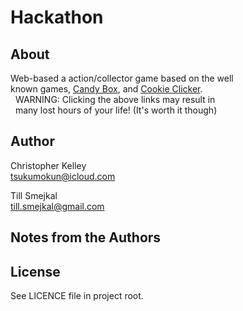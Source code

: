 Hackathon
==========

About
----------
Web-based a action/collector game based on the well<br/>
known games, [Candy Box](http://candies.aniwey.net/), 
and [Cookie Clicker](http://orteil.dashnet.org/cookieclicker/).<br/>
&nbsp;&nbsp;WARNING: Clicking the above links may result in <br/>
&nbsp;&nbsp;many lost hours of your life! (It's worth it though)

Author
--- 
Christopher Kelley<br/>
[tsukumokun@icloud.com](mailto:tsukumokun@icloud.com)

Till Smejkal<br/>
[till.smejkal@gmail.com](mailto:till.smejkal@gmail.com)

Notes from the Authors
---


License
----------
See LICENCE file in project root.

